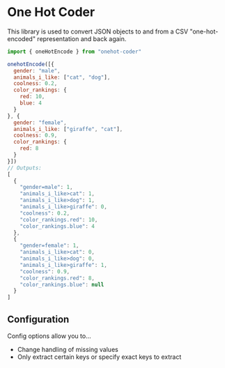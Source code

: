 # One Hot Coder

This library is used to convert JSON objects to and from a CSV "one-hot-encoded" representation and back again.

```javascript
import { oneHotEncode } from "onehot-coder"

onehotEncode([{
  gender: "male",
  animals_i_like: ["cat", "dog"],
  coolness: 0.2,
  color_rankings: {
    red: 10,
    blue: 4
  }
}, {
  gender: "female",
  animals_i_like: ["giraffe", "cat"],
  coolness: 0.9,
  color_rankings: {
    red: 8
  }
}])
// Outputs:
[
  {
    "gender=male": 1,
    "animals_i_like>cat": 1,
    "animals_i_like>dog": 1,
    "animals_i_like>giraffe": 0,
    "coolness": 0.2,
    "color_rankings.red": 10,
    "color_rankings.blue": 4
  },
  {
    "gender=female": 1,
    "animals_i_like>cat": 0,
    "animals_i_like>dog": 0,
    "animals_i_like>giraffe": 1,
    "coolness": 0.9,
    "color_rankings.red": 8,
    "color_rankings.blue": null
  }
]
```

## Configuration

Config options allow you to...

* Change handling of missing values
* Only extract certain keys or specify exact keys to extract
